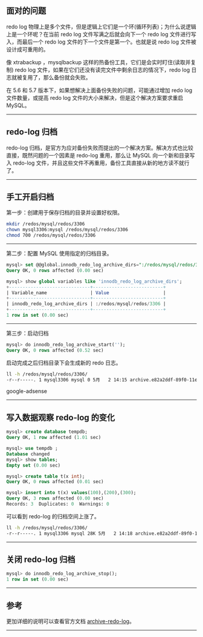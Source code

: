 ## 面对的问题
redo log 物理上是多个文件，但是逻辑上它们是一个环(循环列表)；为什么说逻辑上是一个环呢？在当前 redo log 文件写满之后就会向下一个 redo log 文件进行写入，而最后一个 redo log 文件的下一个文件是第一个。也就是说 redo log 文件被设计成可重用的。

像 xtrabackup ，mysqlbackup 这样的热备份工具，它们是会实时盯住(读取并复制) redo log 文件，如果在它们还没有读完文件中剩余日志的情况下，redo log 日志就被复用了，那么备份就会失败。

在 5.6 和 5.7 版本下，如果想解决上面备份失败的问题，可能通过增加 redo log 文件数量，或提高 redo log 文件的大小来解决，但是这个解决方案要求重启 MySQL。

---

## redo-log 归档
redo-log 归档，是官方为应对备份失败而提出的一个解决方案。解决方式也比较直接，既然问题的一个因素是 redo-log 重用，那么让 MySQL 向一个新和目录写入 redo-log 文件，并且这些文件不再重用，备份工具直接从新的地方读不就行了。

---


## 手工开启归档
第一步：创建用于保存归档的目录并设置好权限。
```bash
mkdir /redos/mysql/redos/3306
chown mysql3306:mysql /redos/mysql/redos/3306
chmod 700 /redos/mysql/redos/3306
```
---
第二步：配置 MySQL 使用指定的归档目录。
```sql
mysql> set @@global.innodb_redo_log_archive_dirs=":/redos/mysql/redos/3306";                     
Query OK, 0 rows affected (0.00 sec)

mysql> show global variables like 'innodb_redo_log_archive_dirs';
+------------------------------+--------------------------+
| Variable_name                | Value                    |
+------------------------------+--------------------------+
| innodb_redo_log_archive_dirs | :/redos/mysql/redos/3306 |
+------------------------------+--------------------------+
1 row in set (0.00 sec)
```
---

第三步：启动归档
```sql
mysql> do innodb_redo_log_archive_start('');
Query OK, 0 rows affected (0.52 sec)
```
启动完成之后归档目录下会生成新的 redo 日志。
```bash
ll -h /redos/mysql/redos/3306/
-r--r-----. 1 mysql3306 mysql 0 5月   2 14:15 archive.e82a2ddf-89f0-11ea-b6ad-000c29e0ca28.000001.log
```

google-adsense

---

## 写入数据观察 redo-log 的变化
```sql
mysql> create database tempdb;                                                                   
Query OK, 1 row affected (1.01 sec)

mysql> use tempdb ;                                                                              
Database changed
mysql> show tables;
Empty set (0.00 sec)

mysql> create table t(x int);                                                                    
Query OK, 0 rows affected (0.01 sec)

mysql> insert into t(x) values(100),(200),(300);
Query OK, 3 rows affected (0.00 sec)
Records: 3  Duplicates: 0  Warnings: 0
```

可以看到 redo-log 的归档空间上涨了。

```bash
ll -h /redos/mysql/redos/3306/
-r--r-----. 1 mysql3306 mysql 28K 5月   2 14:18 archive.e82a2ddf-89f0-11ea-b6ad-000c29e0ca28.000001.log
```

---

## 关闭 redo-log 归档
```sql
mysql> do innodb_redo_log_archive_stop();                                                    
1 row in set (0.00 sec)
```

---


## 参考
更加详细的说明可以查看官方文档 [archive-redo-log](https://dev.mysql.com/doc/refman/8.0/en/innodb-redo-log.html)。



---






